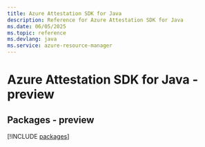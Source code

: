 ```yaml
---
title: Azure Attestation SDK for Java
description: Reference for Azure Attestation SDK for Java
ms.date: 06/05/2025
ms.topic: reference
ms.devlang: java
ms.service: azure-resource-manager
---
```

# Azure Attestation SDK for Java - preview
## Packages - preview
[!INCLUDE [packages](attestation-index.md)]